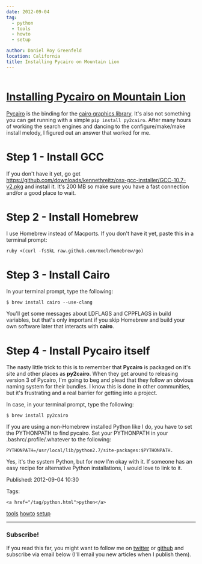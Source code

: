 ```yaml
---
date: 2012-09-04
tag: 
  - python
  - tools
  - howto
  - setup

author: Daniel Roy Greenfeld
location: California
title: Installing Pycairo on Mountain Lion
---
```

<div class="twelve wide column">

<h1 class="ui block header">
<div class="content">
<a href="/installing-pycairo-on-mac-osx.html">Installing Pycairo on Mountain Lion</a>
</div>
</h1>
<p><a href="http://cairographics.org/pycairo/" target="_blank">Pycairo</a> is the binding for the
<a href="http://cairographics.org/" target="_blank">cairo graphics library</a>. It's also not
something you can get running with a simple <code>pip install py2cairo</code>.
After many hours of working the search engines and dancing to the
configure/make/make install melody, I figured out an answer that worked
for me.</p>
<h1 id="step-1-install-gcc">Step 1 - Install GCC</h1>
<p>If you don't have it yet, go get
<a href="https://github.com/downloads/kennethreitz/osx-gcc-installer/GCC-10.7-v2.pkg" target="_blank">https://github.com/downloads/kennethreitz/osx-gcc-installer/GCC-10.7-v2.pkg</a>
and install it. It's 200 MB so make sure you have a fast connection
and/or a good place to wait.</p>
<h1 id="step-2-install-homebrew">Step 2 - Install Homebrew</h1>
<p>I use Homebrew instead of Macports. If you don't have it yet, paste
this in a terminal prompt:</p>
<div class="codehilite ui secondary segment"><pre><span></span><code>ruby &lt;<span class="o">(</span>curl -fsSkL raw.github.com/mxcl/homebrew/go<span class="o">)</span>
</code></pre></div>
<h1 id="step-3-install-cairo">Step 3 - Install Cairo</h1>
<p>In your terminal prompt, type the following:</p>
<div class="codehilite ui secondary segment"><pre><span></span><code>$ brew install cairo --use-clang
</code></pre></div>
<p>You'll get some messages about LDFLAGS and CPPFLAGS in build variables,
but that's only important if you skip Homebrew and build your own
software later that interacts with <strong>cairo</strong>.</p>
<h1 id="step-4-install-pycairo-itself">Step 4 - Install Pycairo itself</h1>
<p>The nasty little trick to this is to remember that <strong>Pycairo</strong> is
packaged on it's site and other places as <strong>py2cairo</strong>. When they get
around to releasing version 3 of Pycairo, I'm going to beg and plead
that they follow an obvious naming system for their bundles. I know this
is done in other communities, but it's frustrating and a real barrier
for getting into a project.</p>
<p>In case, in your terminal prompt, type the following:</p>
<div class="codehilite ui secondary segment"><pre><span></span><code>$ brew install py2cairo
</code></pre></div>
<p>If you are using a non-Homebrew installed Python like I do, you have to
set the PYTHONPATH to find pycairo. Set your PYTHONPATH in your
.bashrc/.profile/.whatever to the following:</p>
<div class="codehilite ui secondary segment"><pre><span></span><code><span class="nv">PYTHONPATH</span><span class="o">=</span>/usr/local/lib/python2.7/site-packages:<span class="nv">$PYTHONPATH</span>.
</code></pre></div>
<p>Yes, it's the system Python, but for now I'm okay with it. If someone
has an easy recipe for alternative Python installations, I would love to
link to it.</p>
<p>Published: 2012-09-04 10:30</p>
<p>Tags:
  
    <a href="/tag/python.html">python</a>
<a href="/tag/tools.html">tools</a>
<a href="/tag/howto.html">howto</a>
<a href="/tag/setup.html">setup</a>
</p>
<hr/>
<h3 class="ui header">Subscribe!</h3>
<p>If you read this far, you might want to follow me on <a href="https://twitter.com/pydanny">twitter</a> or <a href="https://github.com/pydanny">github</a> and subscribe via email below (I'll email you new articles when I publish them).</p>
<!-- Begin MailChimp Signup Form -->
</div>